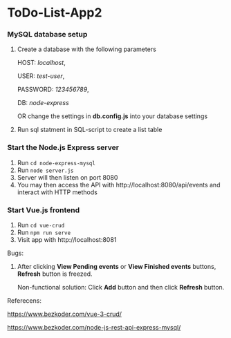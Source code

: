 # ToDo-List-App2

### MySQL database setup
1. Create a database with the following parameters
    
    HOST: *localhost*,
    
    USER: *test-user*,
    
    PASSWORD: *123456789*,
    
    DB: *node-express*
    
    OR change the settings in **db.config.js** into your database settings
    
2. Run sql statment in SQL-script to create a list table

### Start the Node.js Express server
1. Run `cd node-express-mysql`
2. Run `node server.js`
3. Server will then listen on port 8080
4. You may then access the API with http://localhost:8080/api/events and interact with HTTP methods

### Start Vue.js frontend
1. Run `cd vue-crud`
2. Run `npm run serve`
3. Visit app with http://localhost:8081

Bugs:
1. After clicking **View Pending events** or **View Finished events** buttons, **Refresh** button is freezed. 
    
    Non-functional solution: Click **Add** button and then click **Refresh** button.


Referecens:
    
https://www.bezkoder.com/vue-3-crud/
    
https://www.bezkoder.com/node-js-rest-api-express-mysql/

